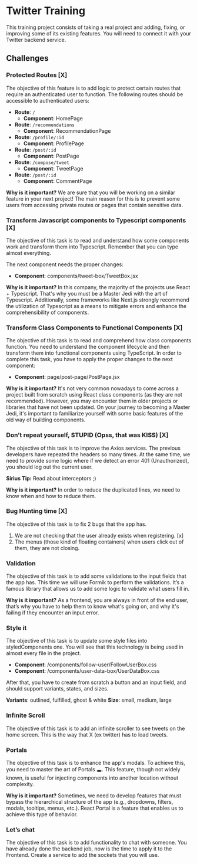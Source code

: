 # Twitter Training

This training project consists of taking a real project and adding, fixing, or improving some of its existing features. You will need to connect it with your Twitter backend service.

## Challenges

### Protected Routes  [X]

The objective of this feature is to add logic to protect certain routes that require an authenticated user to function. The following routes should be accessible to authenticated users:

- **Route**: `/`
  - **Component**: HomePage
- **Route**: `/recommendations`
  - **Component**: RecommendationPage
- **Route**: `/profile/:id`
  - **Component**: ProfilePage
- **Route**: `/post/:id`
  - **Component**: PostPage
- **Route**: `/compose/tweet`
  - **Component**: TweetPage
- **Route**: `/post/:id`
  - **Component**: CommentPage

**Why is it important?** We are sure that you will be working on a similar feature in your next project! The main reason for this is to prevent some users from accessing private routes or pages that contain sensitive data.

### Transform Javascript components to Typescript components [X]

The objective of this task is to read and understand how some components work and transform them into Typescript. Remember that you can type almost everything.

The next component needs the proper changes:

- **Component**: components/tweet-box/TweetBox.jsx

**Why is it important?** In this company, the majority of the projects use React + Typescript. That's why you must be a Master Jedi with the art of Typescript. Additionally, some frameworks like Next.js strongly recommend the utilization of Typescript as a means to mitigate errors and enhance the comprehensibility of components.

### Transform Class Components to Functional Components [X]

The objective of this task is to read and comprehend how class components function. You need to understand the component lifecycle and then transform them into functional components using TypeScript. In order to complete this task, you have to apply the proper changes to the next component:

- **Component**: page/post-page/PostPage.jsx

**Why is it important?** It's not very common nowadays to come across a project built from scratch using React class components (as they are not recommended). However, you may encounter them in older projects or libraries that have not been updated. On your journey to becoming a Master Jedi, it's important to familiarize yourself with some basic features of the old way of building components.

### Don’t repeat yourself, STUPID (Opss, that was KISS) [X]

The objective of this task is to improve the Axios services. The previous developers have repeated the headers so many times. At the same time, we need to provide some logic where if we detect an error 401 (Unauthorized), you should log out the current user. 

**Sirius Tip:** Read about interceptors ;)

**Why is it important?** In order to reduce the duplicated lines, we need to know when and how to reduce them.

### Bug Hunting time [X]

The objective of this task is to fix 2 bugs that the app has.
1. We are not checking that the user already exists when registering. [x]
2. The menus (those kind of floating containers) when users click out of them, they are not closing.

### Validation

The objective of this task is to add some validations to the input fields that the app has. This time we will use Formik to perform the validations. It’s a famous library that allows us to add some logic to validate what users fill in.

**Why is it important?** As a frontend, you are always in front of the end user, that’s why you have to help them to know what's going on, and why it's failing if they encounter an input error.

### Style it

The objective of this task is to update some style files into styledComponents one. You will see that this technology is being used in almost every file in the project.

- **Component**: /components/follow-user/FollowUserBox.css
- **Component**: /components/user-data-box/UserDataBox.css

After that, you have to create from scratch a button and an input field, and should support variants, states, and sizes.

**Variants**: outlined, fulfilled, ghost & white
**Size**: small, medium, large

### Infinite Scroll

The objective of this task is to add an infinite scroller to see tweets on the home screen. This is the way that X (ex twitter) has to load tweets.

### Portals

The objective of this task is to enhance the app's modals. To achieve this, you need to master the art of Portals 🕳️. This feature, though not widely known, is useful for injecting components into another location without complexity.

**Why is it important?** Sometimes, we need to develop features that must bypass the hierarchical structure of the app (e.g., dropdowns, filters, modals, tooltips, menus, etc.). React Portal is a feature that enables us to achieve this type of behavior.

### Let’s chat

The objective of this task is to add functionality to chat with someone. You have already done the backend job, now is the time to apply it to the Frontend. Create a service to add the sockets that you will use.